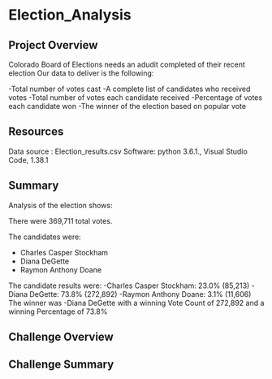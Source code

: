 # Election_Analysis

## Project Overview
Colorado Board of Elections needs an adudit completed of their recent election
Our data to deliver is the following:

-Total number of votes cast
-A complete list of candidates who received votes
-Total number of votes each candidate received
-Percentage of votes each candidate won
-The winner of the election based on popular vote

## Resources
Data source : Election_results.csv
Software: python 3.6.1., Visual Studio Code, 1.38.1

## Summary

Analysis of the election shows:

There were 369,711 total votes.

The candidates were:
- Charles Casper Stockham
- Diana DeGette
- Raymon Anthony Doane

The candidate results were:
-Charles Casper Stockham: 23.0% (85,213)
-Diana DeGette: 73.8% (272,892)
-Raymon Anthony Doane: 3.1% (11,606)
The winner was
-Diana DeGette with a winning Vote Count of 272,892 and a winning Percentage of 73.8%

## Challenge Overview

## Challenge Summary
